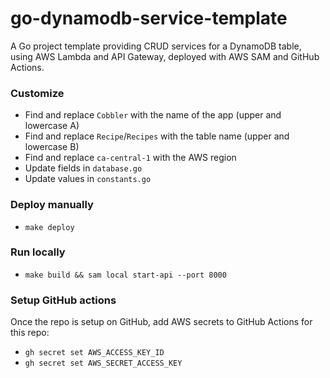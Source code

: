 # go-dynamodb-service-template

A Go project template providing CRUD services for a DynamoDB table, using AWS Lambda and API Gateway, deployed with AWS SAM and GitHub Actions.

### Customize

-   Find and replace `Cobbler` with the name of the app (upper and lowercase A)
-   Find and replace `Recipe`/`Recipes` with the table name (upper and lowercase B)
-   Find and replace `ca-central-1` with the AWS region
-   Update fields in `database.go`
-   Update values in `constants.go`

### Deploy manually

-   `make deploy`

### Run locally

-   `make build && sam local start-api --port 8000`

### Setup GitHub actions

Once the repo is setup on GitHub, add AWS secrets to GitHub Actions for this repo:

-   `gh secret set AWS_ACCESS_KEY_ID`
-   `gh secret set AWS_SECRET_ACCESS_KEY`
